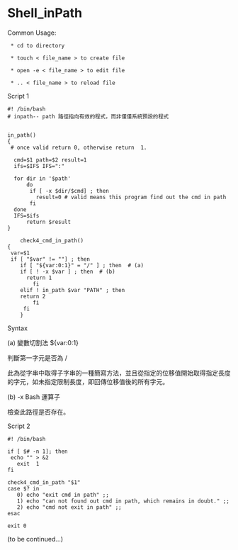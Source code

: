 # Shell_inPath

Common Usage:

     * cd to directory
  
     * touch < file_name > to create file
     
     * open -e < file_name > to edit file
     
     * .. < file_name > to reload file

Script 1

    #! /bin/bash
    # inpath-- path 路徑指向有效的程式，而非僅僅系統預設的程式


	in_path()
	{	
	 # once valid return 0, otherwise return  1. 

	  cmd=$1 path=$2 result=1
	  ifs=$IFS IFS=":"

	  for dir in '$path'
          do
           if [ -x $dir/$cmd] ; then
             result=0 # valid means this program find out the cmd in path
           fi
	  done
	  IFS=$ifs
          return $result
	}

        check4_cmd_in_path()
	{
	 var=$1
	 if [ "$var" != ""] ; then
	    if [ "${var:0:1}" = "/" ] ; then  # (a)
		if [ ! -x $var ] ; then  # (b)
		  return 1
	        fi
	    elif ! in_path $var "PATH" ; then
		return 2
            fi
         fi
        }

Syntax

(a) 變數切割法 ${var:0:1} 

判斷第一字元是否為 /

此為從字串中取得子字串的一種簡寫方法，並且從指定的位移值開始取得指定長度的字元，如未指定限制長度，即回傳位移值後的所有字元。

(b) -x Bash 運算子

檢查此路徑是否存在。

Script 2

	#! /bin/bash

	if [ $# -n 1]; then
	 echo "" > &2
	   exit  1
	fi

	check4_cmd_in_path "$1"
	case $? in
	   0) echo "exit cmd in path" ;;
	   1) echo "can not found out cmd in path, which remains in doubt." ;;
	   2) echo "cmd not exit in path" ;;
	esac

	exit 0

(to be continued...)
